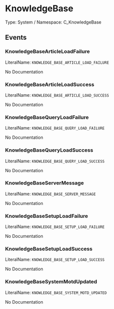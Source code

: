 # KnowledgeBase

Type: System / Namespace: C_KnowledgeBase

## Events

### KnowledgeBaseArticleLoadFailure
LiteralName: `KNOWLEDGE_BASE_ARTICLE_LOAD_FAILURE`

No Documentation

### KnowledgeBaseArticleLoadSuccess
LiteralName: `KNOWLEDGE_BASE_ARTICLE_LOAD_SUCCESS`

No Documentation

### KnowledgeBaseQueryLoadFailure
LiteralName: `KNOWLEDGE_BASE_QUERY_LOAD_FAILURE`

No Documentation

### KnowledgeBaseQueryLoadSuccess
LiteralName: `KNOWLEDGE_BASE_QUERY_LOAD_SUCCESS`

No Documentation

### KnowledgeBaseServerMessage
LiteralName: `KNOWLEDGE_BASE_SERVER_MESSAGE`

No Documentation

### KnowledgeBaseSetupLoadFailure
LiteralName: `KNOWLEDGE_BASE_SETUP_LOAD_FAILURE`

No Documentation

### KnowledgeBaseSetupLoadSuccess
LiteralName: `KNOWLEDGE_BASE_SETUP_LOAD_SUCCESS`

No Documentation

### KnowledgeBaseSystemMotdUpdated
LiteralName: `KNOWLEDGE_BASE_SYSTEM_MOTD_UPDATED`

No Documentation
